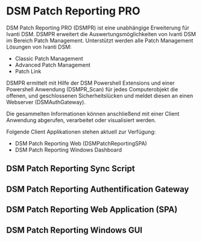 # DSM Patch Reporting PRO

DSM Patch Reporting PRO (DSMPR) ist eine unabhängige Erweiterung für Ivanti DSM.
DSMPR erweitert die Auswertungsmöglichkeiten von Ivanti DSM im Bereich Patch Management.
Unterstützt werden alle Patch Management Lösungen von Ivanti DSM:
- Classic Patch Management
- Advanced Patch Management
- Patch Link

DSMPR ermittelt mit Hilfe der DSM Powershell Extensions und einer Powershell Anwendung (DSMPR_Scan) für jedes Computerobjekt
die offenen, und geschlossenen Sicherheitslücken und meldet diesen an einen Webserver (DSMAuthGateway).

Die gesammelten Informationen können anschließend mit einer Client Anwendung abgerufen, verarbeitet oder visualisiert werden.

Folgende Client Applikationen stehen aktuell zur Verfügung:
- DSM Patch Reporting Web (DSMPatchReportingSPA)
- DSM Patch Reporting Windows Dashboard

## DSM Patch Reporting Sync Script

## DSM Patch Reporting Authentification Gateway

## DSM Patch Reporting Web Application (SPA)

## DSM Patch Reporting Windows GUI
